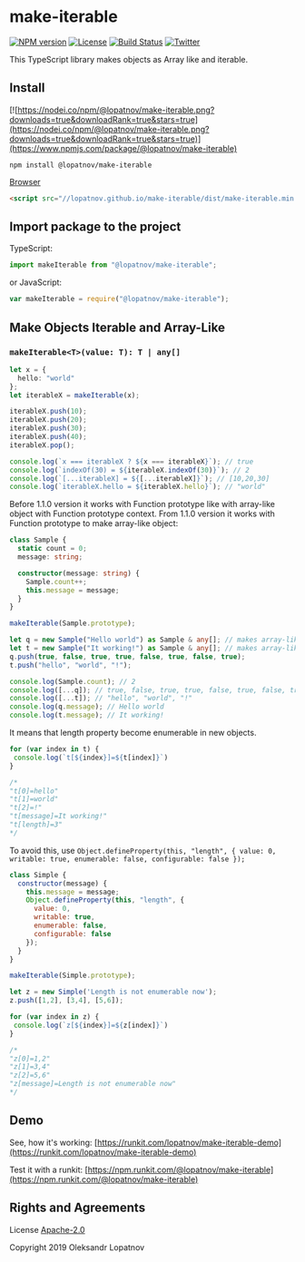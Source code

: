 # make-iterable

[![NPM version](https://badge.fury.io/js/%40lopatnov%2Fmake-iterable.svg)](https://www.npmjs.com/package/@lopatnov/make-iterable)
[![License](https://img.shields.io/github/license/lopatnov/make-iterable)](https://github.com/lopatnov/make-iterable/blob/master/LICENSE)
[![Build Status](https://travis-ci.org/lopatnov/make-iterable.png?branch=master)](https://travis-ci.org/lopatnov/make-iterable)
[![Twitter](https://img.shields.io/twitter/url?url=https%3A%2F%2Fwww.npmjs.com%2Fpackage%2F@lopatnov/make-iterable)](https://twitter.com/intent/tweet?text=Wow:&url=https%3A%2F%2Fwww.npmjs.com%2Fpackage%2F@lopatnov/make-iterable)

This TypeScript library makes objects as Array like and iterable.

## Install

[![https://nodei.co/npm/@lopatnov/make-iterable.png?downloads=true&downloadRank=true&stars=true](https://nodei.co/npm/@lopatnov/make-iterable.png?downloads=true&downloadRank=true&stars=true)](https://www.npmjs.com/package/@lopatnov/make-iterable)

```shell
npm install @lopatnov/make-iterable
```

[Browser](//lopatnov.github.io/make-iterable/dist/make-iterable.js)

```html
<script src="//lopatnov.github.io/make-iterable/dist/make-iterable.min.js"></script>
```

## Import package to the project

TypeScript:

```typescript
import makeIterable from "@lopatnov/make-iterable";
```

or JavaScript:

```javascript
var makeIterable = require("@lopatnov/make-iterable");
```

## Make Objects Iterable and Array-Like

### `makeIterable<T>(value: T): T | any[]`

```typescript
let x = {
  hello: "world"
};
let iterableX = makeIterable(x);

iterableX.push(10);
iterableX.push(20);
iterableX.push(30);
iterableX.push(40);
iterableX.pop();

console.log(`x === iterableX ? ${x === iterableX}`); // true
console.log(`indexOf(30) = ${iterableX.indexOf(30)}`); // 2
console.log(`[...iterableX] = ${[...iterableX]}`); // [10,20,30]
console.log(`iterableX.hello = ${iterableX.hello}`); // "world"
```

Before 1.1.0 version it works with Function prototype like with array-like object with Function prototype context.
From 1.1.0 version it works with Function prototype to make array-like object:

```typescript
class Sample {
  static count = 0;
  message: string;

  constructor(message: string) {
    Sample.count++;
    this.message = message;
  }
}

makeIterable(Sample.prototype);

let q = new Sample("Hello world") as Sample & any[]; // makes array-like object
let t = new Sample("It working!") as Sample & any[]; // makes array-like object
q.push(true, false, true, true, false, true, false, true);
t.push("hello", "world", "!");

console.log(Sample.count); // 2
console.log([...q]); // true, false, true, true, false, true, false, true
console.log([...t]); // "hello", "world", "!"
console.log(q.message); // Hello world
console.log(t.message); // It working!
```

It means that length property become enumerable in new objects.

```JavaScript
for (var index in t) {
 console.log(`t[${index}]=${t[index]}`)
}

/*
"t[0]=hello"
"t[1]=world"
"t[2]=!"
"t[message]=It working!"
"t[length]=3"
*/
```

To avoid this, use `Object.defineProperty(this, "length", { value: 0, writable: true, enumerable: false, configurable: false });`

```JavaScript
class Simple {
  constructor(message) {
    this.message = message;
    Object.defineProperty(this, "length", {
      value: 0,
      writable: true,
      enumerable: false,
      configurable: false
    });
  }
}

makeIterable(Simple.prototype);

let z = new Simple('Length is not enumerable now');
z.push([1,2], [3,4], [5,6]);

for (var index in z) {
 console.log(`z[${index}]=${z[index]}`)
}

/*
"z[0]=1,2"
"z[1]=3,4"
"z[2]=5,6"
"z[message]=Length is not enumerable now"
*/
```

## Demo

See, how it's working: [https://runkit.com/lopatnov/make-iterable-demo](https://runkit.com/lopatnov/make-iterable-demo)

Test it with a runkit: [https://npm.runkit.com/@lopatnov/make-iterable](https://npm.runkit.com/@lopatnov/make-iterable)

## Rights and Agreements

License [Apache-2.0](https://github.com/lopatnov/make-iterable/blob/master/LICENSE)

Copyright 2019 Oleksandr Lopatnov
